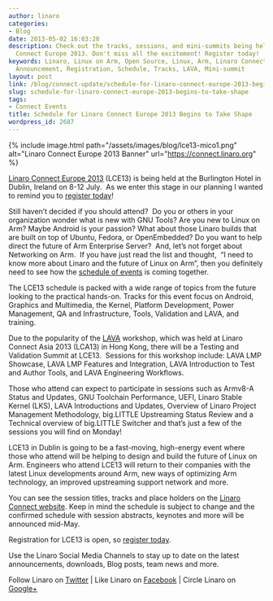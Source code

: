 ```yaml
---
author: linaro
categories:
- Blog
date: 2013-05-02 16:03:28
description: Check out the tracks, sessions, and mini-summits being held at Linaro
  Connect Europe 2013. Don't miss all the excitement! Register today!
keywords: Linaro, Linux on Arm, Open Source, Linux, Arm, Linaro Connect, LCE13-Dublin,
  Announcement, Registration, Schedule, Tracks, LAVA, Mini-summit
layout: post
link: /blog/connect-update/schedule-for-linaro-connect-europe-2013-begins-to-take-shape/
slug: schedule-for-linaro-connect-europe-2013-begins-to-take-shape
tags:
- Connect Events
title: Schedule for Linaro Connect Europe 2013 Begins to Take Shape
wordpress_id: 2687
---
```


{% include image.html path="/assets/images/blog/lce13-mico1.png" alt="Linaro Connect Europe 2013 Banner" url="https://connect.linaro.org" %}


[Linaro Connect Europe 2013](https://connect.linaro.org) (LCE13) is being held at the Burlington Hotel in Dublin, Ireland on 8-12 July.  As we enter this stage in our planning I wanted to remind you to [register today](http://linaroconnect-lce13-eorg.eventbrite.com/)!


Still haven’t decided if you should attend?  Do you or others in your organization wonder what is new with GNU Tools? Are you new to Linux on Arm? Maybe Android is your passion? What about those Linaro builds that are built on top of Ubuntu, Fedora, or OpenEmbedded? Do you want to help direct the future of Arm Enterprise Server?  And, let’s not forget about Networking on Arm.  If you have just read the list and thought,  “I need to know more about Linaro and the future of Linux on Arm”, then you definitely need to see how the [schedule of events](https://connect.linaro.org/) is coming together.

The LCE13 schedule is packed with a wide range of topics from the future looking to the practical hands-on. Tracks for this event focus on Android, Graphics and Multimedia, the Kernel, Platform Development, Power Management, QA and Infrastructure, Tools, Validation and LAVA, and training.

Due to the popularity of the [LAVA](/services/testing-validation-services/) workshop, which was held at Linaro Connect Asia 2013 (LCA13) in Hong Kong, there will be a Testing and Validation Summit at LCE13.  Sessions for this workshop include: LAVA LMP Showcase, LAVA LMP Features and Integration, LAVA Introduction to Test and Author Tools, and LAVA Engineering Workflows.

Those who attend can expect to participate in sessions such as Armv8-A Status and Updates, GNU Toolchain Performance, UEFI, Linaro Stable Kernel (LKS), LAVA Introductions and Updates, Overview of Linaro Project Management Methodology, big.LITTLE Upstreaming Status Review and a Technical overview of big.LITTLE Switcher and that’s just a few of the sessions you will find on Monday!

LCE13 in Dublin is going to be a fast-moving, high-energy event where those who attend will be helping to design and build the future of Linux on Arm. Engineers who attend LCE13 will return to their companies with the latest Linux developments around Arm, new ways of optimizing Arm technology, an improved upstreaming support network and more.

You can see the session titles, tracks and place holders on the [Linaro Connect website](https://connect.linaro.org/). Keep in mind the schedule is subject to change and the confirmed schedule with session abstracts, keynotes and more will be announced mid-May.

Registration for LCE13 is open, so [register today](https://connect.linaro.org).

Use the Linaro Social Media Channels to stay up to date on the latest announcements, downloads, Blog posts, team news and more.

Follow Linaro on [Twitter](http://twitter.com/linaroorg) | Like Linaro on [Facebook](https://www.facebook.com/LinaroOrg) | Circle Linaro on [Google+](https://plus.google.com/+LinaroOrg)
